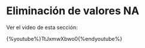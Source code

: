 
# Eliminación de valores NA


Ver el video de esta sección:  

{%youtube%}TtJxmwXbwo0{%endyoutube%}
